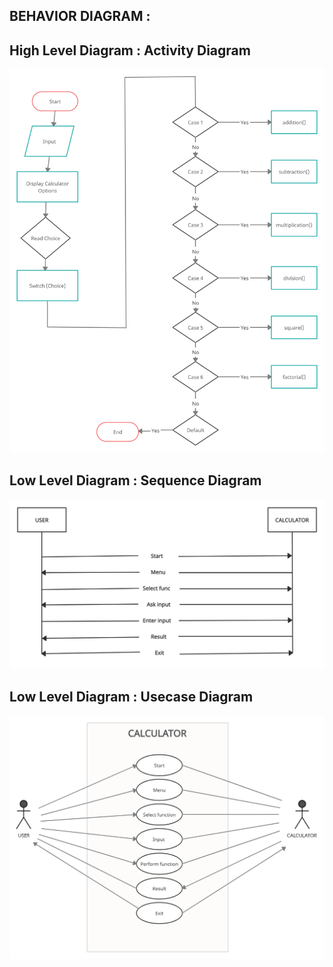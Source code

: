 ## BEHAVIOR DIAGRAM : <BR/>

## High Level Diagram : Activity Diagram <BR/>

![](https://github.com/KeerthuMG/M1_Knowledge_Utility/blob/main/MiniProject_C/2_Architecture/Behavior%20Diagrams/Activity%20Diagram.jpg)



## Low Level Diagram : Sequence Diagram <BR/>

![](https://github.com/KeerthuMG/M1_Knowledge_Utility/blob/main/MiniProject_C/2_Architecture/Behavior%20Diagrams/Sequence%20Diagram.jpg)



## Low Level Diagram : Usecase Diagram <BR/>

![](https://github.com/KeerthuMG/M1_Knowledge_Utility/blob/main/MiniProject_C/2_Architecture/Behavior%20Diagrams/Use%20case%20Diagram.jpg)
